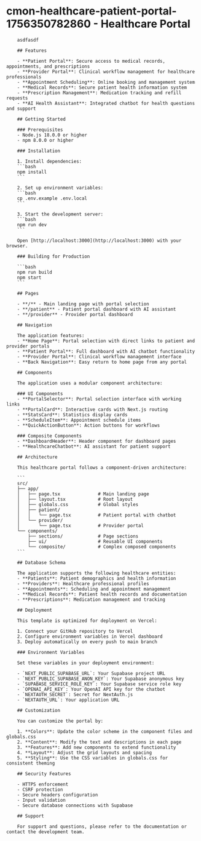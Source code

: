 # cmon-healthcare-patient-portal-1756350782860 - Healthcare Portal

        asdfasdf

        ## Features

        - **Patient Portal**: Secure access to medical records, appointments, and prescriptions
        - **Provider Portal**: Clinical workflow management for healthcare professionals
        - **Appointment Scheduling**: Online booking and management system
        - **Medical Records**: Secure patient health information system
        - **Prescription Management**: Medication tracking and refill requests
        - **AI Health Assistant**: Integrated chatbot for health questions and support

        ## Getting Started

        ### Prerequisites
        - Node.js 18.0.0 or higher
        - npm 8.0.0 or higher

        ### Installation

        1. Install dependencies:
        ```bash
        npm install
        ```

        2. Set up environment variables:
        ```bash
        cp .env.example .env.local
        ```

        3. Start the development server:
        ```bash
        npm run dev
        ```

        Open [http://localhost:3000](http://localhost:3000) with your browser.

        ### Building for Production

        ```bash
        npm run build
        npm start
        ```

        ## Pages

        - **/** - Main landing page with portal selection
        - **/patient** - Patient portal dashboard with AI assistant
        - **/provider** - Provider portal dashboard

        ## Navigation

        The application features:
        - **Home Page**: Portal selection with direct links to patient and provider portals
        - **Patient Portal**: Full dashboard with AI chatbot functionality
        - **Provider Portal**: Clinical workflow management interface
        - **Back Navigation**: Easy return to home page from any portal

        ## Components

        The application uses a modular component architecture:

        ### UI Components
        - **PortalSelector**: Portal selection interface with working links
        - **PortalCard**: Interactive cards with Next.js routing
        - **StatsCard**: Statistics display cards
        - **ScheduleItem**: Appointment schedule items
        - **QuickActionButton**: Action buttons for workflows

        ### Composite Components
        - **DashboardHeader**: Header component for dashboard pages
        - **HealthcareChatbot**: AI assistant for patient support

        ## Architecture

        This healthcare portal follows a component-driven architecture:

        ```
        src/
        ├── app/
        │   ├── page.tsx              # Main landing page
        │   ├── layout.tsx            # Root layout
        │   ├── globals.css           # Global styles
        │   ├── patient/
        │   │   └── page.tsx          # Patient portal with chatbot
        │   └── provider/
        │       └── page.tsx          # Provider portal
        └── components/
            ├── sections/             # Page sections
            ├── ui/                   # Reusable UI components
            └── composite/            # Complex composed components
        ```

        ## Database Schema

        The application supports the following healthcare entities:
        - **Patients**: Patient demographics and health information
        - **Providers**: Healthcare professional profiles
        - **Appointments**: Scheduling and appointment management
        - **Medical Records**: Patient health records and documentation
        - **Prescriptions**: Medication management and tracking

        ## Deployment

        This template is optimized for deployment on Vercel:

        1. Connect your GitHub repository to Vercel
        2. Configure environment variables in Vercel dashboard
        3. Deploy automatically on every push to main branch

        ### Environment Variables

        Set these variables in your deployment environment:

        - `NEXT_PUBLIC_SUPABASE_URL`: Your Supabase project URL
        - `NEXT_PUBLIC_SUPABASE_ANON_KEY`: Your Supabase anonymous key
        - `SUPABASE_SERVICE_ROLE_KEY`: Your Supabase service role key
        - `OPENAI_API_KEY`: Your OpenAI API key for the chatbot
        - `NEXTAUTH_SECRET`: Secret for NextAuth.js
        - `NEXTAUTH_URL`: Your application URL

        ## Customization

        You can customize the portal by:

        1. **Colors**: Update the color scheme in the component files and globals.css
        2. **Content**: Modify the text and descriptions in each page
        3. **Features**: Add new components to extend functionality
        4. **Layout**: Adjust the grid layouts and spacing
        5. **Styling**: Use the CSS variables in globals.css for consistent theming

        ## Security Features

        - HTTPS enforcement
        - CSRF protection
        - Secure headers configuration
        - Input validation
        - Secure database connections with Supabase

        ## Support

        For support and questions, please refer to the documentation or contact the development team.
        